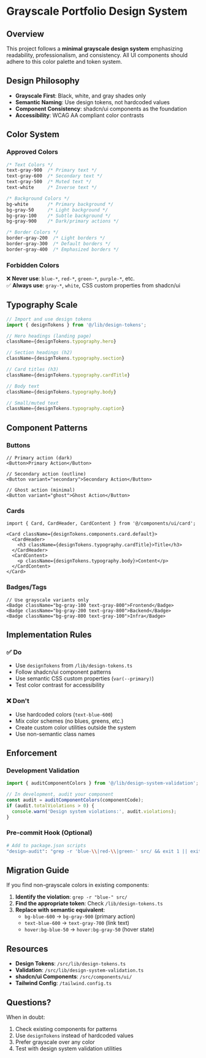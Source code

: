 # Grayscale Portfolio Design System

## Overview
This project follows a **minimal grayscale design system** emphasizing readability, professionalism, and consistency. All UI components should adhere to this color palette and token system.

## Design Philosophy
- **Grayscale First**: Black, white, and gray shades only
- **Semantic Naming**: Use design tokens, not hardcoded values
- **Component Consistency**: shadcn/ui components as the foundation
- **Accessibility**: WCAG AA compliant color contrasts

## Color System

### Approved Colors
```css
/* Text Colors */
text-gray-900  /* Primary text */
text-gray-600  /* Secondary text */
text-gray-500  /* Muted text */
text-white     /* Inverse text */

/* Background Colors */
bg-white       /* Primary background */
bg-gray-50     /* Light background */
bg-gray-100    /* Subtle background */
bg-gray-900    /* Dark/primary actions */

/* Border Colors */
border-gray-200  /* Light borders */
border-gray-300  /* Default borders */
border-gray-400  /* Emphasized borders */
```

### Forbidden Colors
❌ **Never use**: `blue-*`, `red-*`, `green-*`, `purple-*`, etc.  
✅ **Always use**: `gray-*`, `white`, CSS custom properties from shadcn/ui

## Typography Scale

```typescript
// Import and use design tokens
import { designTokens } from '@/lib/design-tokens';

// Hero headings (landing page)
className={designTokens.typography.hero}

// Section headings (h2)
className={designTokens.typography.section}

// Card titles (h3)
className={designTokens.typography.cardTitle}

// Body text
className={designTokens.typography.body}

// Small/muted text
className={designTokens.typography.caption}
```

## Component Patterns

### Buttons
```tsx
// Primary action (dark)
<Button>Primary Action</Button>

// Secondary action (outline)
<Button variant="secondary">Secondary Action</Button>

// Ghost action (minimal)
<Button variant="ghost">Ghost Action</Button>
```

### Cards
```tsx
import { Card, CardHeader, CardContent } from '@/components/ui/card';

<Card className={designTokens.components.card.default}>
  <CardHeader>
    <h3 className={designTokens.typography.cardTitle}>Title</h3>
  </CardHeader>
  <CardContent>
    <p className={designTokens.typography.body}>Content</p>
  </CardContent>
</Card>
```

### Badges/Tags
```tsx
// Use grayscale variants only
<Badge className="bg-gray-100 text-gray-800">Frontend</Badge>
<Badge className="bg-gray-200 text-gray-800">Backend</Badge>
<Badge className="bg-gray-800 text-gray-100">Infra</Badge>
```

## Implementation Rules

### ✅ Do
- Use `designTokens` from `/lib/design-tokens.ts`
- Follow shadcn/ui component patterns
- Use semantic CSS custom properties (`var(--primary)`)
- Test color contrast for accessibility

### ❌ Don't  
- Use hardcoded colors (`text-blue-600`)
- Mix color schemes (no blues, greens, etc.)
- Create custom color utilities outside the system
- Use non-semantic class names

## Enforcement

### Development Validation
```typescript
import { auditComponentColors } from '@/lib/design-system-validation';

// In development, audit your component
const audit = auditComponentColors(componentCode);
if (audit.totalViolations > 0) {
  console.warn('Design system violations:', audit.violations);
}
```

### Pre-commit Hook (Optional)
```bash
# Add to package.json scripts
"design-audit": "grep -r 'blue-\\|red-\\|green-' src/ && exit 1 || exit 0"
```

## Migration Guide

If you find non-grayscale colors in existing components:

1. **Identify the violation**: `grep -r "blue-" src/`
2. **Find the appropriate token**: Check `/lib/design-tokens.ts`
3. **Replace with semantic equivalent**:
   - `bg-blue-600` → `bg-gray-900` (primary action)
   - `text-blue-600` → `text-gray-700` (link text)
   - `hover:bg-blue-50` → `hover:bg-gray-50` (hover state)

## Resources

- **Design Tokens**: `/src/lib/design-tokens.ts`
- **Validation**: `/src/lib/design-system-validation.ts` 
- **shadcn/ui Components**: `/src/components/ui/`
- **Tailwind Config**: `/tailwind.config.ts`

## Questions?

When in doubt:
1. Check existing components for patterns
2. Use `designTokens` instead of hardcoded values
3. Prefer grayscale over any color
4. Test with design system validation utilities